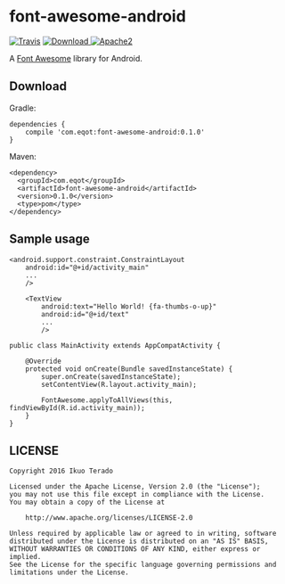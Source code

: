 # font-awesome-android
[![Travis](https://travis-ci.org/eqot/font-awesome-android.svg?branch=master)](https://travis-ci.org/eqot/font-awesome-android/builds)
[![Download](https://api.bintray.com/packages/eqot/maven/font-awesome-android/images/download.svg) ](https://bintray.com/eqot/maven/font-awesome-android/_latestVersion)
[![Apache2](http://img.shields.io/badge/license-APACHE2-blue.svg)](https://www.apache.org/licenses/LICENSE-2.0.html)


A [Font Awesome](http://fontawesome.io/) library for Android.

## Download

Gradle:
```
dependencies {
    compile 'com.eqot:font-awesome-android:0.1.0'
}
```

Maven:
```
<dependency>
  <groupId>com.eqot</groupId>
  <artifactId>font-awesome-android</artifactId>
  <version>0.1.0</version>
  <type>pom</type>
</dependency>
```

## Sample usage

```
<android.support.constraint.ConstraintLayout
    android:id="@+id/activity_main"
    ...
    />

    <TextView
        android:text="Hello World! {fa-thumbs-o-up}"
        android:id="@+id/text"
        ...
        />
```

```
public class MainActivity extends AppCompatActivity {

    @Override
    protected void onCreate(Bundle savedInstanceState) {
        super.onCreate(savedInstanceState);
        setContentView(R.layout.activity_main);

        FontAwesome.applyToAllViews(this, findViewById(R.id.activity_main));
    }
}
```


## LICENSE

    Copyright 2016 Ikuo Terado

    Licensed under the Apache License, Version 2.0 (the "License");
    you may not use this file except in compliance with the License.
    You may obtain a copy of the License at

        http://www.apache.org/licenses/LICENSE-2.0

    Unless required by applicable law or agreed to in writing, software
    distributed under the License is distributed on an "AS IS" BASIS,
    WITHOUT WARRANTIES OR CONDITIONS OF ANY KIND, either express or implied.
    See the License for the specific language governing permissions and
    limitations under the License.
